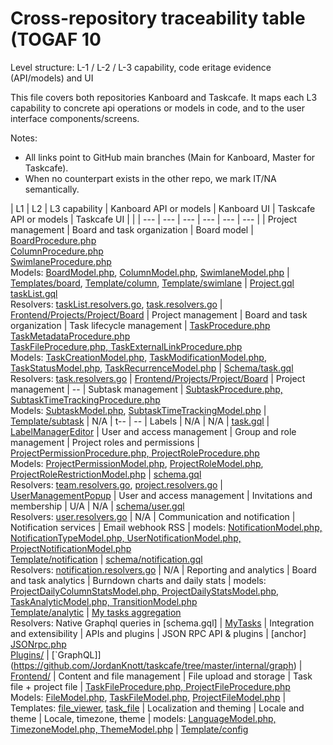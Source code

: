 # Cross-repository traceability table (TOGAF 10
Level structure: L-1 / L-2 / L-3 capability, code eritage evidence (API/models) and UI

This file covers both repositories Kanboard and Taskcafe. It maps each L3 capability to concrete api operations or models in code, and to the user interface components/screens.

Notes: 
- All links point to GitHub main branches (Main for Kanboard, Master for Taskcafe).
- When no counterpart exists in the other repo, we mark IT/NA semantically.

| L1 | L2 | L3 capability | Kanboard API or models | Kanboard UI | Taskcafe API or models | Taskcafe UI |
|
| --- | --- | --- | --- | --- | --- |
| Project management | Board and task organization | Board model | [BoardProcedure.php](https://github.com/kanboard/kanboard/blob/main/app/Api/Procedure/BoardProcedure.php)<br>[ColumnProcedure.php](https://github.com/kanboard/kanboard/blob/main/app/Api/Procedure/ColumnProcedure.php)<br>[SwimlaneProcedure.php](https://github.com/kanboard/kanboard/blob/main/app/Api/Procedure/SwimlaneProcedure.php)<br>Models: [BoardModel.php](https://github.com/kanboard/kanboard/blob/main/app/Model/BoardModel.php), [ColumnModel.php](https://github.com/kanboard/kanboard/blob/main/app/Model/ColumnModel.php), [SwimlaneModel.php](https://github.com/kanboard/kanboard/blob/main/app/Model/SwimlaneModel.php) | [Templates/board](https://github.com/kanboard/kanboard/tree/main/app/Template/board), [Template/column](https://github.com/kanboard/kanboard/tree/main/app/Template/column), [Template/swimlane](https://github.com/kanboard/kanboard/tree/main/app/Template/swimlane) | [Project.gql](https://github.com/JordanKnott/taskcafe/blob/master/internal/graph/schema/project.gql)<br>[taskList.gql](https://github.com/JordanKnott/taskcafe/blob/master/internal/graph/schema/taskList.gql)<br>Resolvers: [taskList.resolvers.go](https://github.com/JordanKnott/taskcafe/blob/master/internal/graph/taskList.resolvers.go), [task.resolvers.go](https://github.com/JordanKnott/taskcafe/blob/master/internal/graph/task.resolvers.go) | [Frontend/Projects/Project/Board](https://github.com/JordanKmott/taskcafe/tree/master/frontend/src/Projects/Project/Board)
| Project management | Board and task organization | Task lifecycle management | [TaskProcedure.php](https://github.com/kanboard/kanboard/blob/main/app/Api/Procedure/TaskProcedure.php)<br>[TaskMetadataProcedure.php](https://github.com/kanboard/kanboard/blob/main/app/Api/Procedure/TaskMetadataProcedure.php)<br>[TaskFileProcedure.php, TaskExternalLinkProcedure.php](https://github.com/kanboard/kanboard/blob/main/app/Api/Procedure/TaskFileProcedure.php)<br>Models: [TaskCreationModel.php](https://github.com/kanboard/kanboard/blob/main/app/Model/TaskCreationModel.php), [TaskModificationModel.php](https://github.com/kanboard/kanboard/blob/main/app/Model/TaskModificationModel.php), [TaskStatusModel.php](https://github.com/kanboard/kanboard/blob/main/app/Model/TaskStatusModel.php), [TaskRecurrenceModel.php](https://github.com/kanboard/kanboard/blob/main/app/Model/TaskRecurrenceModel.php) | [Schema/task.gql](https://github.com/JordanKnott/taskcafe/blob/master/internal/graph/schema/task.gql)<br>Resolvers: [task.resolvers.go](https://github.com/JordanKmott/taskcafe/blob/master/internal/graph/task.resolvers.go) | [Frontend/Projects/Project/Board](https://github.com/JordanKnott/taskcafe/tree/master/frontend/src/Projects/Project/Board)
| Project management | -- | Subtask management | [SubtaskProcedure.php, SubtaskTimeTrackingProcedure.php](https://github.com/kanboard/kanboard/blob/main/app/Api/Procedure/SubtaskProcedure.php)<br>Models: [SubtaskModel.php](https://github.com/kanboard/kanboard/blob/main/app/Model/SubtaskModel.php), [SubtaskTimeTrackingModel.php](https://github.com/kanboard/kanboard/blob/main/app/Model/SubtaskTimeTrackingModel.php) | [Template/subtask](https://github.com/kanboard/kanboard/tree/main/app/Template/subtask) | N/A
| t-- | -- | Labels | N/A | N/A | [task.gql](https://github.com/JordanKnott/taskcafe/blob/master/internal/graph/schema/task.gql) | [LabelManagerEditor](https://github.com/JordanKmott/taskcafe/tree/master/frontend/src/Projects/Project/LabelManagerEditor)
| User and access management | Group and role management | Project roles and permissions | [ProjectPermissionProcedure.php, ProjectRoleProcedure.php](https://github.com/kanboard/kanboard/blob/main/app/Api/Procedure/ProjectPermissionProcedure.php)<br>Models: [ProjectPermissionModel.php](https://github.com/kanboard/kanboard/blob/main/app/Model/ProjectPermissionModel.php), [ProjectRoleModel.php](https://github.com/kanboard/kanboard/blob/main/app/Model/ProjectRoleModel.php), [ProjectRoleRestrictionModel.php](https://github.com/kanboard/kanboard/blob/main/app/Model/ProjectRoleRestrictionModel.php) | [schema.gql](https://github.com/JordanKmott/taskcafe/blob/master/internal/graph/schema/schema.gql)<br>Resolvers: [team.resolvers.go](https://github.com/JordanKmott/taskcafe/blob/master/internal/graph/team.resolvers.go), [project.resolvers.go](https://github.com/JordanKnott/taskcafe/blob/master/internal/graph/project.resolvers.go) | [UserManagementPopup](https://github.com/JordanKnott/taskcafe/tree/master/frontend/src/Projects/Project/UserManagementPopup)
| User and access management | Invitations and membership | U/A | N/A | [schema/user.gql](https://github.com/JordanKnott/taskcafe/blob/master/internal/graph/schema/user.gql)<br>Resolvers: [user.resolvers.go](https://github.com/JordanKmott/taskcafe/blob/master/internal/graph/user.resolvers.go) | N/A
| Communication and notification | Notification services | Email webhook RSS | models: [NotificationModel.php, NotificationTypeModel.php, UserNotificationModel.php, ProjectNotificationModel.php](https://github.com/kanboard/kanboard/browse?markmark=app%2FModel)<br>[Template/notification](https://github.com/kanboard/kanboard/tree/main/app/Template/notification) | [schema/notification.gql](https://github.com/JordanKnott/taskcafe/blob/master/internal/graph/schema/notification.gql)<br>Resolvers: [notification.resolvers.go](https://github.com/JordanKnott/taskcafe/blob/master/internal/graph/notification.resolvers.go) | N/A
| Reporting and analytics | Board and task analytics | Burndown charts and daily stats | models: [ProjectDailyColumnStatsModel.php, ProjectDailyStatsModel.php, TaskAnalyticModel.php, TransitionModel.php](https://github.com/kanboard/kanboard/browse?markmark=app%2FModel)<br>[Template/analytic](https://github.com/kanboard/kanboard/tree/main/app/Template/analytic) | [ My tasks aggregation ](https://github.com/JordanKnott/taskcafe/blob/master/internal/graph/schema/schema.gql)<br>Resolvers: Native Graphql queries in [schema.gql] | [MyTasks](https://github.com/JordanKmott/taskcafe/tree/master/frontend/src/MyTasks)
| Integration and extensibility | APIs and plugins | JSON RPC API & plugins | [anchor] [JSONrpc.php](https://github.com/kanboard/kanboard/blob/main/jsonrpc.php)<br>[Plugins/](https://github.com/kanboard/kanboard/tree/main/plugins) | [`GraphQL]](https://github.com/JordanKnott/taskcafe/tree/master/internal/graph) | [Frontend/](https://github.com/JordanKnott/taskcafe/tree/master/frontend/src)
| Content and file management | File upload and storage | Task file + project file | [TaskFileProcedure.php, ProjectFileProcedure.php](https://github.com/kanboard/kanboard/blob/main/app/Api/Procedure/TaskFileProcedure.php)<br>Models: [FileModel.php](https://github.com/kanboard/kanboard/blob/main/app/Model/FileModel.php), [TaskFileModel.php](https://github.com/kanboard/kanboard/blob/main/app/Model/TaskFileModel.php), [ProjectFileModel.php](https://github.com/kanboard/kanboard/blob/main/app/Model/ProjectFileModel.php) | Templates: [file_viewer](https://github.com/kanboard/kanboard/tree/main/app/Template/file_viewer), [task_file](https://github.com/kanboard/kanboard/tree/main/app/Template/task_file)
| Localization and theming | Locale and theme | Locale, timezone, theme  | models: [LanguageModel.php, TimezoneModel.php, ThemeModel.php](https://github.com/kanboard/kanboard/blob/main/app/Model) | [Template/config](https://github.com/kanboard/kanboard/tree/main/app/Template/config)